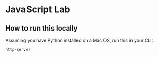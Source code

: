 # JavaScript Lab

## How to run this locally

Assuming you have Python installed on a Mac OS, run this in your CLI:

`http-server`

